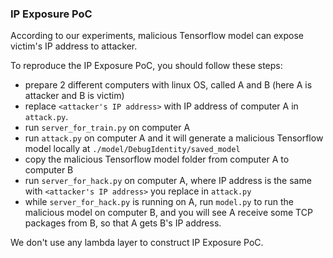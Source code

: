 ### IP Exposure PoC
According to our experiments, malicious Tensorflow model can expose victim's IP address to attacker.

To reproduce the IP Exposure PoC, you should follow these steps:

- prepare 2 different computers with linux OS, called A and B (here A is attacker and B is victim)
- replace `<attacker's IP address>` with IP address of computer A in `attack.py`.
- run `server_for_train.py` on computer A
- run `attack.py` on computer A and it will generate a malicious Tensorflow model locally at `./model/DebugIdentity/saved_model`
- copy the malicious Tensorflow model folder from computer A to computer B
- run `server_for_hack.py` on computer A, where IP address is the same with `<attacker's IP address>` you replace in `attack.py`
- while `server_for_hack.py` is running on A, run `model.py` to run the malicious model on computer B, and you will see A receive some TCP packages from B, so that A gets B's IP address.

We don't use any lambda layer to construct IP Exposure PoC.